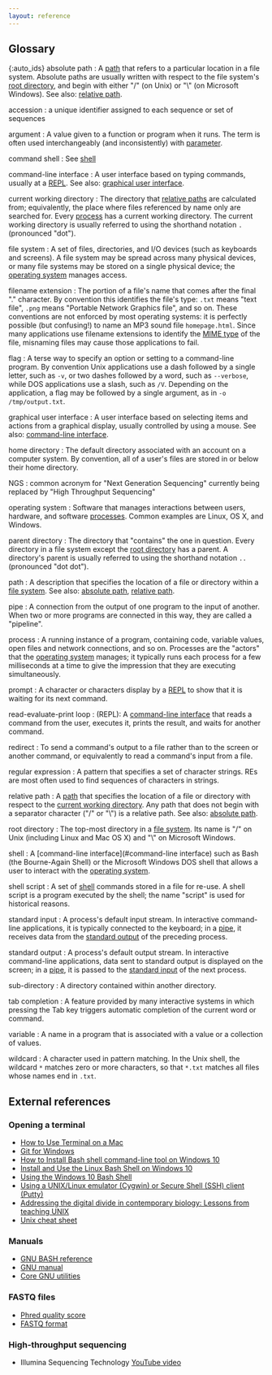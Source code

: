 ```yaml
---
layout: reference
---
```


## Glossary

{:auto_ids} 
absolute path
:   A [path](#path) that refers to a particular location in a file system.
    Absolute paths are usually written with respect to the file system's
    [root directory](#root-directory),
    and begin with either "/" (on Unix) or "\\" (on Microsoft Windows).
    See also: [relative path](#relative-path).

accession
:   a unique identifier assigned to each sequence or set of sequences

argument
:   A value given to a function or program when it runs.
    The term is often used interchangeably (and inconsistently) with [parameter](#parameter).

command shell
:   See [shell](#shell)

command-line interface
:   A user interface based on typing commands,
    usually at a [REPL](#read-evaluate-print-loop).
    See also: [graphical user interface](#graphical-user-interface).

current working directory
:   The directory that [relative paths](#relative-path) are calculated from;
    equivalently,
    the place where files referenced by name only are searched for.
    Every [process](#process) has a current working directory.
    The current working directory is usually referred to using the shorthand notation `.` (pronounced "dot").

file system
:   A set of files, directories, and I/O devices (such as keyboards and screens).
    A file system may be spread across many physical devices,
    or many file systems may be stored on a single physical device;
    the [operating system](#operating-system) manages access.

filename extension
:   The portion of a file's name that comes after the final "." character.
    By convention this identifies the file's type:
    `.txt` means "text file", `.png` means "Portable Network Graphics file",
    and so on. These conventions are not enforced by most operating systems:
    it is perfectly possible (but confusing!) to name an MP3 sound file `homepage.html`.
    Since many applications use filename extensions to identify the [MIME type](#mime-type) of the file,
    misnaming files may cause those applications to fail.

flag
:   A terse way to specify an option or setting to a command-line program.
    By convention Unix applications use a dash followed by a single letter,
    such as `-v`, or two dashes followed by a word, such as `--verbose`,
    while DOS applications use a slash, such as `/V`.
    Depending on the application, a flag may be followed by a single argument, as in `-o /tmp/output.txt`.

graphical user interface
:   A user interface based on selecting items and actions from a graphical display,
    usually controlled by using a mouse.
    See also: [command-line interface](#command-line-interface).

home directory
:   The default directory associated with an account on a computer system.
    By convention, all of a user's files are stored in or below their home directory.

NGS
:   common acronym for "Next Generation Sequencing" currently being replaced by "High Throughput Sequencing"

operating system
:   Software that manages interactions between users, hardware, and software [processes](#process). Common
    examples are Linux, OS X, and Windows.

parent directory
:   The directory that "contains" the one in question.
    Every directory in a file system except the [root directory](#root-directory) has a parent.
    A directory's parent is usually referred to using the shorthand notation `..` (pronounced "dot dot").

path
:   A description that specifies the location of a file or directory within a [file system](#file-system).
    See also: [absolute path](#absolute-path), [relative path](#relative-path).

pipe
:   A connection from the output of one program to the input of another.
    When two or more programs are connected in this way, they are called a "pipeline".

process
:   A running instance of a program, containing code, variable values,
    open files and network connections, and so on.
    Processes are the "actors" that the [operating system](#operating-system) manages;
    it typically runs each process for a few milliseconds at a time
    to give the impression that they are executing simultaneously.

prompt
:   A character or characters display by a [REPL](#read-evaluate-print-loop) to show that
    it is waiting for its next command.

read-evaluate-print loop
:   (REPL): A [command-line interface](#command-line-interface) that reads a command from the user,
    executes it, prints the result, and waits for another command.

redirect
:   To send a command's output to a file rather than to the screen or another command,
    or equivalently to read a command's input from a file.

regular expression
:   A pattern that specifies a set of character strings.
    REs are most often used to find sequences of characters in strings.

relative path
:   A [path](#path) that specifies the location of a file or directory
    with respect to the [current working directory](#current-working-directory).
    Any path that does not begin with a separator character ("/" or "\\") is a relative path.
    See also: [absolute path](#absolute-path).

root directory
:   The top-most directory in a [file system](#file-system).
    Its name is "/" on Unix (including Linux and Mac OS X) and "\\" on Microsoft Windows.

shell
:   A [command-line interface](#command-line interface) such as Bash (the Bourne-Again Shell)
    or the Microsoft Windows DOS shell
    that allows a user to interact with the [operating system](#operating-system).

shell script
:   A set of [shell](#shell) commands stored in a file for re-use.
    A shell script is a program executed by the shell;
    the name "script" is used for historical reasons.

standard input
:   A process's default input stream.
    In interactive command-line applications,
    it is typically connected to the keyboard;
    in a [pipe](#pipe),
    it receives data from the [standard output](#standard-output) of the preceding process.

standard output
:   A process's default output stream.
    In interactive command-line applications,
    data sent to standard output is displayed on the screen;
    in a [pipe](#pipe),
    it is passed to the [standard input](#standard-input) of the next process.

sub-directory
:   A directory contained within another directory.

tab completion
:   A feature provided by many interactive systems in which
    pressing the Tab key triggers automatic completion of the current word or command.

variable
:   A name in a program that is associated with a value or a collection of values.

wildcard
:   A character used in pattern matching.
    In the Unix shell,
    the wildcard `*` matches zero or more characters,
    so that `*.txt` matches all files whose names end in `.txt`.

## External references

### Opening a terminal
* [How to Use Terminal on a Mac](http://www.macworld.co.uk/feature/mac-software/how-use-terminal-on-mac-3608274/)
* [Git for Windows](https://git-for-windows.github.io/)
* [How to Install Bash shell command-line tool on Windows 10](https://www.windowscentral.com/how-install-bash-shell-command-line-windows-10)
* [Install and Use the Linux Bash Shell on Windows 10](https://www.howtogeek.com/249966/how-to-install-and-use-the-linux-bash-shell-on-windows-10/)
* [Using the Windows 10 Bash Shell](https://www.howtogeek.com/265900/everything-you-can-do-with-windows-10s-new-bash-shell/)
* [Using a UNIX/Linux emulator (Cygwin) or Secure Shell (SSH) client (Putty)](http://faculty.smu.edu/reynolds/unixtut/windows.html)
* [Addressing the digital divide in contemporary biology: Lessons from teaching UNIX](http://www.biorxiv.org/content/early/2017/04/07/122424.full.pdf+html)
* [Unix cheat sheet](https://files.fosswire.com/2007/08/fwunixref.pdf)

### Manuals
* [GNU BASH reference](https://www.gnu.org/software/bash/manual/html_node/index.html)
* [GNU manual](http://www.gnu.org/manual/manual.html)
* [Core GNU utilities](http://www.gnu.org/software/coreutils/manual/coreutils.html)

### FASTQ files
* [Phred quality score](https://en.wikipedia.org/wiki/Phred_quality_score)
* [FASTQ format](https://en.wikipedia.org/wiki/FASTQ_format)

### High-throughput sequencing
* Illumina Sequencing Technology [YouTube video](https://www.youtube.com/watch?v=womKfikWlxM)